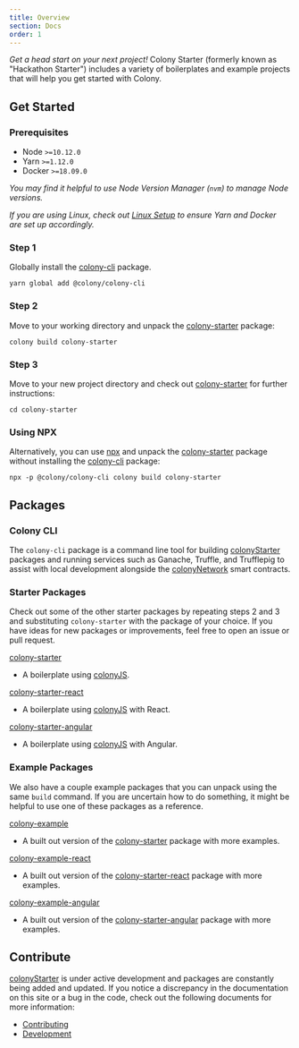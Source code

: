 ```yaml
---
title: Overview
section: Docs
order: 1
---
```


_Get a head start on your next project!_ Colony Starter (formerly known as "Hackathon Starter") includes a variety of boilerplates and example projects that will help you get started with Colony.

## Get Started

### Prerequisites

- Node `>=10.12.0`
- Yarn `>=1.12.0`
- Docker `>=18.09.0`

_You may find it helpful to use Node Version Manager (`nvm`) to manage Node versions._

_If you are using Linux, check out [Linux Setup](/docs-linux-setup) to ensure Yarn and Docker are set up accordingly._

### Step 1

Globally install the [colony-cli](/cli-colony-cli) package.

```
yarn global add @colony/colony-cli
```

### Step 2

Move to your working directory and unpack the [colony-starter](/starters-colony-starter) package:

```
colony build colony-starter
```

### Step 3

Move to your new project directory and check out [colony-starter](/starters-colony-starter) for further instructions:

```
cd colony-starter
```

### Using NPX

Alternatively, you can use [npx](https://www.npmjs.com/package/npx) and unpack the [colony-starter](/packages/colony-starter) package without installing the [colony-cli](/packages/colony-cli) package:

```
npx -p @colony/colony-cli colony build colony-starter
```

## Packages

### Colony CLI

The `colony-cli` package is a command line tool for building [colonyStarter](https://github.com/JoinColony/colonyStarter) packages and running services such as Ganache, Truffle, and Trufflepig to assist with local development alongside the [colonyNetwork](https://github.com/JoinColony/colonyNetwork) smart contracts.

### Starter Packages

Check out some of the other starter packages by repeating steps 2 and 3 and substituting `colony-starter` with the package of your choice. If you have ideas for new packages or improvements, feel free to open an issue or pull request.

[colony-starter](/starters-colony-starter)

- A boilerplate using [colonyJS](https://github.com/JoinColony/colonyJS).

[colony-starter-react](/starters-colony-starter-react)

- A boilerplate using [colonyJS](https://github.com/JoinColony/colonyJS) with React.

[colony-starter-angular](/starters-colony-starter-angular)

- A boilerplate using [colonyJS](https://github.com/JoinColony/colonyJS) with Angular.

### Example Packages

We also have a couple example packages that you can unpack using the same `build` command. If you are uncertain how to do something, it might be helpful to use one of these packages as a reference.

[colony-example](/examples-colony-example)

- A built out version of the [colony-starter](/starters-colony-starter) package with more examples.

[colony-example-react](/examples-colony-example-react)

- A built out version of the [colony-starter-react](/starters-colony-starter-react) package with more examples.

[colony-example-angular](/examples-colony-example-angular)

- A built out version of the [colony-starter-angular](/starters-colony-starter-angular) package with more examples.

## Contribute

[colonyStarter](https://github.com/JoinColony/colonyStarter) is under active development and packages are constantly being added and updated. If you notice a discrepancy in the documentation on this site or a bug in the code, check out the following documents for more information:

- [Contributing](https://github.com/JoinColony/colonyStarter/blob/master/.github/CONTRIBUTING.md)
- [Development](https://github.com/JoinColony/colonyStarter/blob/master/.github/DEVELOPMENT.md)
